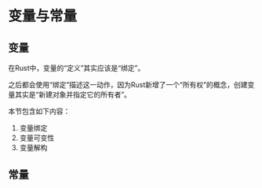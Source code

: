 # 变量与常量
## 变量
在Rust中，变量的“定义”其实应该是“绑定”。  

之后都会使用“绑定”描述这一动作，因为Rust新增了一个“所有权”的概念，创建变量其实是“新建对象并指定它的所有者”。

本节包含如下内容：
1. 变量绑定
2. 变量可变性
3. 变量解构

## 常量
